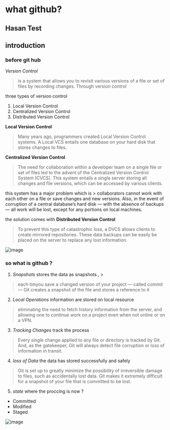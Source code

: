 # what github?
## Hasan Test

## introduction 

### before git hub

*Version Control*
>is a system that allows you to revisit various versions of a file or set of files by recording changes. Through version control
>
three types of version control
1. Local Version Control
2. Centralized Version Control
3. Distributed Version Control

**Local Version Control**
>Many years ago, programmers created Local Version Control systems. A Local VCS entails one database on your hard disk that stores changes to files.
>

**Centralized Version Control**
>The need for collaboration within a developer team on a single file or set of
> files led to the advent of the Centralized Version Control System (CVCS).
>  This system entails a single server storing all changes and file versions, which can be accessed by various clients.
>  
this system has a major problem which is >
collaborators cannot work with each other on a file or save changes and new versions.
Also, in the event of corruption of a central database’s hard disk — with the absence of backups — all work will be lost, except for any portions on local machines.
>
the solution comes with **Distributed Version Control**
>To prevent this type of catastrophic loss,
> a DVCS allows clients to create mirrored repositories. These data backups can be easily be placed on the server to replace any lost information.
> 
![image](https://user-images.githubusercontent.com/54712715/114395449-0cb48b80-9ba5-11eb-8bae-c68cead5c8a5.png)

### so what is github ?

1. *Snapshots*
stores the data as snapshots , > 
> each timyou save a changed version of your project — called commit — Git creates a snapshot of the file and stores a reference to it
> 
2. *Local Operations*
information are stored on local resource 
>eliminating the need to fetch history information from the server, and allowing one to continue work on a project even when not online or on a VPN.
>
3. *Tracking Changes*
track the process
>Every single change applied to any file or directory is tracked by Git. And, as the gatekeeper, Git will always detect file corruption or loss of information in transit.
>
4. *loss of Data*
the data has stored successfully and safely
>Git is set up to greatly minimize the possibility of irreversible damage to files,
> such as accidentally lost data. Git makes it extremely difficult for a snapshot of your file that is committed to be lost.
>
5. *state*
where the proccing is now ?
 - Committed
 - Modified
 - Staged
 
![image](https://user-images.githubusercontent.com/54712715/114396458-476af380-9ba6-11eb-932a-a89dc74f7b33.png)






